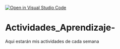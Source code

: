 [![Open in Visual Studio Code](https://classroom.github.com/assets/open-in-vscode-c66648af7eb3fe8bc4f294546bfd86ef473780cde1dea487d3c4ff354943c9ae.svg)](https://classroom.github.com/online_ide?assignment_repo_id=8515977&assignment_repo_type=AssignmentRepo)
# Actividades_Aprendizaje-
Aqui estarán mis actividades de cada semana
